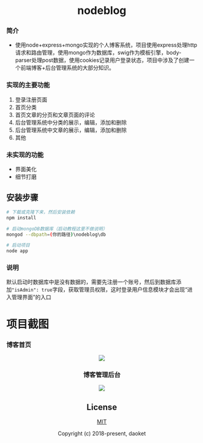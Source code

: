 <h1 align="center">nodeblog</h1>

### 简介
* 使用node+express+mongo实现的个人博客系统，项目使用express处理http请求和路由管理，使用mongo作为数据库，swig作为模板引擎，body-parser处理post数据，使用cookies记录用户登录状态，项目中涉及了创建一个前端博客+后台管理系统的大部分知识。
### 实现的主要功能
1. 登录注册页面
2. 首页分类
3. 首页文章的分页和文章页面的评论
4. 后台管理系统中分类的展示，编辑，添加和删除
5. 后台管理系统中文章的展示，编辑，添加和删除
6. 其他

### 未实现的功能
* 界面美化
* 细节打磨

## 安装步骤

``` bash
# 下载或克隆下来，然后安装依赖
npm install

# 启动mongoDB数据库（启动教程这里不做说明）
mongod --dbpath=(你的路径)\nodeblog\db

# 启动项目
node app
```

### 说明
默认启动时数据库中是没有数据的，需要先注册一个账号，然后到数据库添加```"isAdmin": true```字段，获取管理员权限，这时登录用户信息模块才会出现“进入管理界面”的入口


# 项目截图


### 博客首页
<center>
<img src="https://daoket.github.io/static/home.png"/>
<center/>

### 博客管理后台
<center>
<img src="https://daoket.github.io/static/admin.png"/>
<center/>

## License

[MIT](http://opensource.org/licenses/MIT)

Copyright (c) 2018-present, daoket
